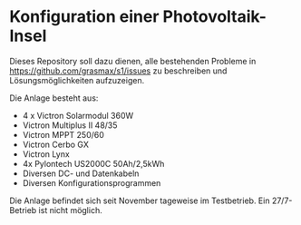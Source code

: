 # Konfiguration einer Photovoltaik-Insel
Dieses Repository soll dazu dienen, alle bestehenden Probleme in https://github.com/grasmax/s1/issues zu beschreiben und Lösungsmöglichkeiten aufzuzeigen.

Die Anlage besteht aus:
- 4 x Victron Solarmodul 360W
- Victron Multiplus II 48/35
- Victron MPPT 250/60
- Victron Cerbo GX
- Victron Lynx
- 4x Pylontech US2000C 50Ah/2,5kWh
- Diversen DC- und Datenkabeln
- Diversen Konfigurationsprogrammen

Die Anlage befindet sich seit November tageweise im Testbetrieb.
Ein 27/7-Betrieb ist nicht möglich.

